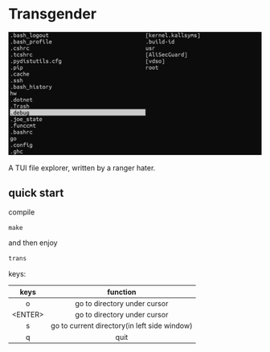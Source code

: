 # Transgender

![](img/trans.png)

A TUI file explorer, written by a ranger hater.

## quick start

compile
```
make
```

and then enjoy
```bash
trans
```

keys:

|keys|function|
|:---:|:---:|
|o|go to directory under cursor|
|\<ENTER\>|go to directory under cursor|
|s|go to current directory(in left side window)|
|q|quit|
